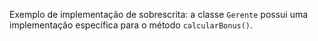 Exemplo de implementação de sobrescrita: a classe `Gerente` possui uma implementação específica para o método `calcularBonus()`.